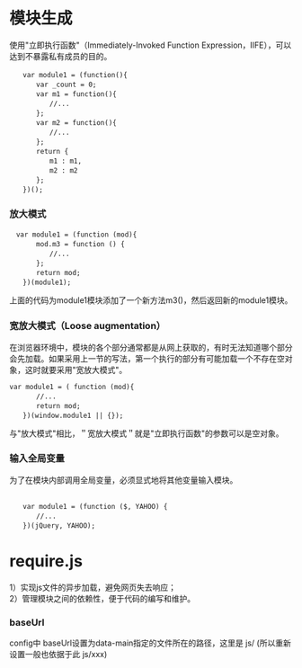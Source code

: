 # 模块生成
使用"立即执行函数"（Immediately-Invoked Function Expression，IIFE），可以达到不暴露私有成员的目的。
```
　　var module1 = (function(){
　　　　var _count = 0;
　　　　var m1 = function(){
　　　　　　//...
　　　　};
　　　　var m2 = function(){
　　　　　　//...
　　　　};
　　　　return {
　　　　　　m1 : m1,
　　　　　　m2 : m2
　　　　};
　　})();
```
### 放大模式
```
　var module1 = (function (mod){
　　　　mod.m3 = function () {
　　　　　　//...
　　　　};
　　　　return mod;
　　})(module1);
  ```
  上面的代码为module1模块添加了一个新方法m3()，然后返回新的module1模块。
### 宽放大模式（Loose augmentation）
在浏览器环境中，模块的各个部分通常都是从网上获取的，有时无法知道哪个部分会先加载。如果采用上一节的写法，第一个执行的部分有可能加载一个不存在空对象，这时就要采用"宽放大模式"。
```
var module1 = ( function (mod){
　　　　//...
　　　　return mod;
　　})(window.module1 || {});
  ```
与"放大模式"相比，＂宽放大模式＂就是"立即执行函数"的参数可以是空对象。
### 输入全局变量
为了在模块内部调用全局变量，必须显式地将其他变量输入模块。
```

　　var module1 = (function ($, YAHOO) {
　　　　//...
　　})(jQuery, YAHOO);
  ```
# require.js
1）实现js文件的异步加载，避免网页失去响应；  
2）管理模块之间的依赖性，便于代码的编写和维护。

### baseUrl
config中 baseUrl设置为data-main指定的文件所在的路径，这里是 js/ (所以重新设置一般也依据于此 js/xxx)







